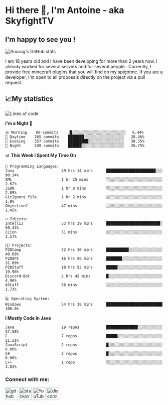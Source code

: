 # Hi there 👋, I'm Antoine - aka SkyfightTV
## I'm happy to see you !
![Anurag's GitHub stats](https://github-readme-stats.vercel.app/api?username=SKyfightTV&show_icons=true&theme=dark&count_private=true&)

I am 18 years old and I have been developing for more than 2 years now. I already worked for several servers and for several people . Currently, I provide free minecraft plugins that you will find on my spigotmc.
If you are a developer, I'm open to all proposals directly on the project via a pull request.

## 📈My statistics
<!--START_SECTION:waka-->
![Lines of code](https://img.shields.io/badge/From%20Hello%20World%20I%27ve%20Written-2%20Million%20lines%20of%20code-blue)

**I'm a Night 🦉** 

```text
🌞 Morning    60 commits     █░░░░░░░░░░░░░░░░░░░░░░░░   6.44% 
🌆 Daytime    265 commits    ███████░░░░░░░░░░░░░░░░░░   28.46% 
🌃 Evening    357 commits    █████████░░░░░░░░░░░░░░░░   38.35% 
🌙 Night      249 commits    ██████░░░░░░░░░░░░░░░░░░░   26.75%

```


📊 **This Week I Spent My Time On** 

```text
💬 Programming Languages: 
Java                     49 hrs 14 mins      ██████████████████████░░░   90.34% 
XML                      1 hr 25 mins        ░░░░░░░░░░░░░░░░░░░░░░░░░   2.62% 
JSON                     1 hr 8 mins         ░░░░░░░░░░░░░░░░░░░░░░░░░   2.09% 
GitIgnore file           1 hr 2 mins         ░░░░░░░░░░░░░░░░░░░░░░░░░   1.9% 
ObjectiveC               47 mins             ░░░░░░░░░░░░░░░░░░░░░░░░░   1.45%

🔥 Editors: 
IntelliJ                 53 hrs 39 mins      ████████████████████████░   98.43% 
CLion                    51 mins             ░░░░░░░░░░░░░░░░░░░░░░░░░   1.57%

🐱‍💻 Projects: 
P2DCamp                  22 hrs 10 mins      ██████████░░░░░░░░░░░░░░░   40.69% 
P2DAPI                   16 hrs 56 mins      ███████░░░░░░░░░░░░░░░░░░   31.09% 
P2DStaff                 10 hrs 52 mins      █████░░░░░░░░░░░░░░░░░░░░   19.96% 
Discord-Bot              2 hrs 42 mins       █░░░░░░░░░░░░░░░░░░░░░░░░   4.96% 
AStaff                   56 mins             ░░░░░░░░░░░░░░░░░░░░░░░░░   1.73%

💻 Operating System: 
Windows                  54 hrs 30 mins      █████████████████████████   100.0%

```

**I Mostly Code in Java** 

```text
Java                     19 repos            ██████████████░░░░░░░░░░░   57.58% 
C                        7 repos             █████░░░░░░░░░░░░░░░░░░░░   21.21% 
JavaScript               2 repos             █░░░░░░░░░░░░░░░░░░░░░░░░   6.06% 
C#                       2 repos             █░░░░░░░░░░░░░░░░░░░░░░░░   6.06% 
C++                      1 repo              ░░░░░░░░░░░░░░░░░░░░░░░░░   3.03%

```



<!--END_SECTION:waka-->

### Connect with me:

[<img src='https://cdn.jsdelivr.net/npm/simple-icons@3.0.1/icons/github.svg' alt='github' height='40'>](https://github.com/SKyfightTV)  [<img src='https://cdn.jsdelivr.net/npm/simple-icons@3.0.1/icons/stackoverflow.svg' alt='stackoverflow' height='40'>](https://stackoverflow.com/users/16952856)  [<img src='https://cdn.jsdelivr.net/npm/simple-icons@3.0.1/icons/youtube.svg' alt='YouTube' height='40'>](https://www.youtube.com/channel/UCjzzQNjlBr-AZ5j1A8lMMKw)  [<img src='https://cdn.jsdelivr.net/npm/simple-icons@3.0.1/icons/discord.svg' alt='discord' height='40'>](https://discord.gg/u8yzVac)  
